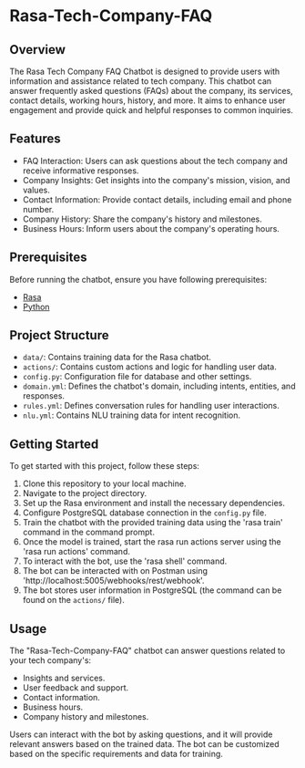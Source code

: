# Rasa-Tech-Company-FAQ
## Overview
The Rasa Tech Company FAQ Chatbot is designed to provide users with information and assistance related to tech company. This chatbot can answer frequently asked questions (FAQs) about the company, its services, contact details, working hours, history, and more. It aims to enhance user engagement and provide quick and helpful responses to common inquiries.

## Features
- FAQ Interaction: Users can ask questions about the tech company and receive informative responses.
- Company Insights: Get insights into the company's mission, vision, and values.
- Contact Information: Provide contact details, including email and phone number.
- Company History: Share the company's history and milestones.
- Business Hours: Inform users about the company's operating hours.

## Prerequisites
Before running the chatbot, ensure you have following prerequisites: 

- [Rasa](https://rasa.com/docs/rasa/installation)
- [Python](https://www.python.org/downloads/)

## Project Structure

- `data/`: Contains training data for the Rasa chatbot.
- `actions/`: Contains custom actions and logic for handling user data.
- `config.py`: Configuration file for database and other settings.
- `domain.yml`: Defines the chatbot's domain, including intents, entities, and responses.
- `rules.yml`: Defines conversation rules for handling user interactions.
- `nlu.yml`: Contains NLU training data for intent recognition.

## Getting Started

To get started with this project, follow these steps:

1. Clone this repository to your local machine.
2. Navigate to the project directory.
3. Set up the Rasa environment and install the necessary dependencies.
4. Configure PostgreSQL database connection in the `config.py` file.
5. Train the chatbot with the provided training data using the 'rasa train' command in the command prompt. 
6. Once the model is trained, start the rasa run actions server using the 'rasa run actions' command.
7. To interact with the bot, use the 'rasa shell' command.
8. The bot can be interacted with on Postman using 'http://localhost:5005/webhooks/rest/webhook'.
9. The bot stores user information in PostgreSQL (the command can be found on the `actions/` file). 

## Usage
The "Rasa-Tech-Company-FAQ" chatbot can answer questions related to your tech company's:

- Insights and services.
- User feedback and support.
- Contact information.
- Business hours.
- Company history and milestones.

Users can interact with the bot by asking questions, and it will provide relevant answers based on the trained data. The bot can be customized based on the specific requirements and data for training.
